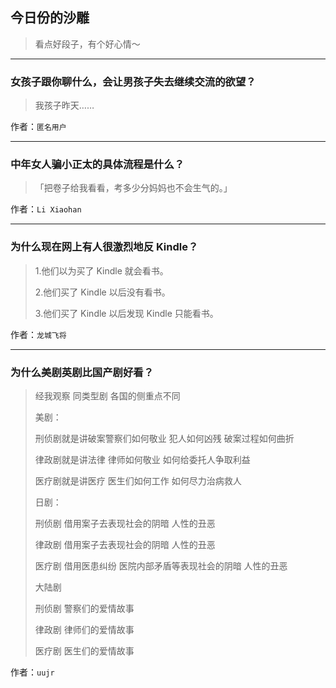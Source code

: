 ## 今日份的沙雕

> 看点好段子，有个好心情～


 
---

### 女孩子跟你聊什么，会让男孩子失去继续交流的欲望？

> 我孩子昨天……


作者：`匿名用户`

---

### 中年女人骗小正太的具体流程是什么？

> 「把卷子给我看看，考多少分妈妈也不会生气的。」


作者：`Li Xiaohan`

---

### 为什么现在网上有人很激烈地反 Kindle？

> 1.他们以为买了 Kindle 就会看书。
> 
> 2.他们买了 Kindle 以后没有看书。
> 
> 3.他们买了 Kindle 以后发现 Kindle 只能看书。


作者：`龙城飞将`

---

### 为什么美剧英剧比国产剧好看？

> 经我观察 同类型剧 各国的侧重点不同
> 
> 美剧：
> 
> 刑侦剧就是讲破案警察们如何敬业 犯人如何凶残 破案过程如何曲折
> 
> 律政剧就是讲法律 律师如何敬业 如何给委托人争取利益
> 
> 医疗剧就是讲医疗 医生们如何工作 如何尽力治病救人
> 
> 日剧：
> 
> 刑侦剧 借用案子去表现社会的阴暗 人性的丑恶
> 
> 律政剧 借用案子去表现社会的阴暗 人性的丑恶
> 
> 医疗剧 借用医患纠纷 医院内部矛盾等表现社会的阴暗 人性的丑恶
> 
> 大陆剧
> 
> 刑侦剧 警察们的爱情故事
> 
> 律政剧 律师们的爱情故事
> 
> 医疗剧 医生们的爱情故事


作者：`uujr`